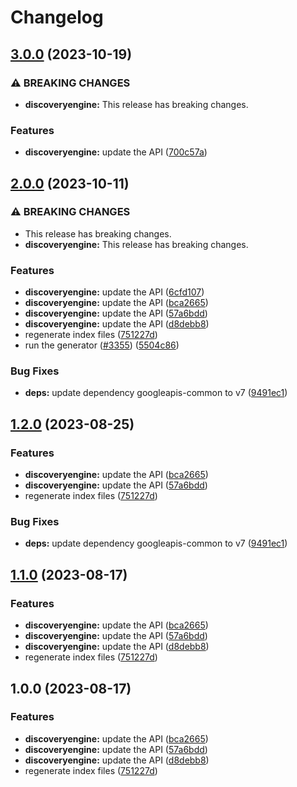 # Changelog

## [3.0.0](https://github.com/googleapis/google-api-nodejs-client/compare/discoveryengine-v2.0.0...discoveryengine-v3.0.0) (2023-10-19)


### ⚠ BREAKING CHANGES

* **discoveryengine:** This release has breaking changes.

### Features

* **discoveryengine:** update the API ([700c57a](https://github.com/googleapis/google-api-nodejs-client/commit/700c57ab4323dcd423170413ab560f9dc2da4cb4))

## [2.0.0](https://github.com/googleapis/google-api-nodejs-client/compare/discoveryengine-v1.2.0...discoveryengine-v2.0.0) (2023-10-11)


### ⚠ BREAKING CHANGES

* This release has breaking changes.
* **discoveryengine:** This release has breaking changes.

### Features

* **discoveryengine:** update the API ([6cfd107](https://github.com/googleapis/google-api-nodejs-client/commit/6cfd10739f86d6b9d1f14a30f8e528a2875f8de6))
* **discoveryengine:** update the API ([bca2665](https://github.com/googleapis/google-api-nodejs-client/commit/bca26655ef4a6eaaf8a827cfdc69c8c1f6214928))
* **discoveryengine:** update the API ([57a6bdd](https://github.com/googleapis/google-api-nodejs-client/commit/57a6bdd926fa941af952eefed93eff64ded1eecb))
* **discoveryengine:** update the API ([d8debb8](https://github.com/googleapis/google-api-nodejs-client/commit/d8debb8863a923323d424030cfef63b336e2458d))
* regenerate index files ([751227d](https://github.com/googleapis/google-api-nodejs-client/commit/751227d3926c946b5db5edb58f0086e074a61169))
* run the generator ([#3355](https://github.com/googleapis/google-api-nodejs-client/issues/3355)) ([5504c86](https://github.com/googleapis/google-api-nodejs-client/commit/5504c86fd61740886047320e2ed70f02a164acd7))


### Bug Fixes

* **deps:** update dependency googleapis-common to v7 ([9491ec1](https://github.com/googleapis/google-api-nodejs-client/commit/9491ec1cdc3c413e7d73edcfcd59cf5c28a7c855))

## [1.2.0](https://github.com/googleapis/google-api-nodejs-client/compare/discoveryengine-v1.1.0...discoveryengine-v1.2.0) (2023-08-25)


### Features

* **discoveryengine:** update the API ([bca2665](https://github.com/googleapis/google-api-nodejs-client/commit/bca26655ef4a6eaaf8a827cfdc69c8c1f6214928))
* **discoveryengine:** update the API ([57a6bdd](https://github.com/googleapis/google-api-nodejs-client/commit/57a6bdd926fa941af952eefed93eff64ded1eecb))
* regenerate index files ([751227d](https://github.com/googleapis/google-api-nodejs-client/commit/751227d3926c946b5db5edb58f0086e074a61169))


### Bug Fixes

* **deps:** update dependency googleapis-common to v7 ([9491ec1](https://github.com/googleapis/google-api-nodejs-client/commit/9491ec1cdc3c413e7d73edcfcd59cf5c28a7c855))

## [1.1.0](https://github.com/googleapis/google-api-nodejs-client/compare/discoveryengine-v1.0.0...discoveryengine-v1.1.0) (2023-08-17)


### Features

* **discoveryengine:** update the API ([bca2665](https://github.com/googleapis/google-api-nodejs-client/commit/bca26655ef4a6eaaf8a827cfdc69c8c1f6214928))
* **discoveryengine:** update the API ([57a6bdd](https://github.com/googleapis/google-api-nodejs-client/commit/57a6bdd926fa941af952eefed93eff64ded1eecb))
* **discoveryengine:** update the API ([d8debb8](https://github.com/googleapis/google-api-nodejs-client/commit/d8debb8863a923323d424030cfef63b336e2458d))
* regenerate index files ([751227d](https://github.com/googleapis/google-api-nodejs-client/commit/751227d3926c946b5db5edb58f0086e074a61169))

## 1.0.0 (2023-08-17)


### Features

* **discoveryengine:** update the API ([bca2665](https://github.com/googleapis/google-api-nodejs-client/commit/bca26655ef4a6eaaf8a827cfdc69c8c1f6214928))
* **discoveryengine:** update the API ([57a6bdd](https://github.com/googleapis/google-api-nodejs-client/commit/57a6bdd926fa941af952eefed93eff64ded1eecb))
* **discoveryengine:** update the API ([d8debb8](https://github.com/googleapis/google-api-nodejs-client/commit/d8debb8863a923323d424030cfef63b336e2458d))
* regenerate index files ([751227d](https://github.com/googleapis/google-api-nodejs-client/commit/751227d3926c946b5db5edb58f0086e074a61169))
